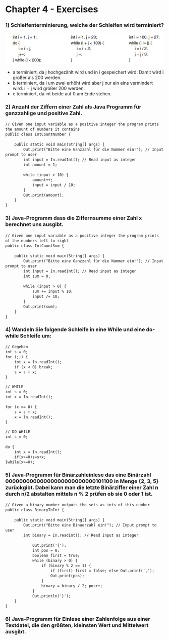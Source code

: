 # Chapter 4 - Exercises

### 1) Schleifenterminierung, welche der Schleifen wird terminiert?

![](assets/terminierung.JPG)

- a terminiert, da j hochgezählt wird und in i gespeichert wird. Damit wird i großer als 200 werden.
- b terminiert, da i um zwei erhöht wird aber j nur ein eins vermindert wird. i + j wird größer 200 werden.
- c terminiert, da int beide auf 0 am Ende stehen.

### 2) Anzahl der Ziffern einer Zahl als Java Programm für ganzzahlige und positive Zahl.

```
// Given one input variable as a positive integer the program prints the amount of numbers it contains
public class IntCountNumber {

    public static void main(String[] args) {
        Out.print("Bitte eine Ganzzahl für die Nummer ein!"); // Input prompt to user
        int input = In.readInt(); // Read input as integer
        int amount = 1;

        while (input > 10) {
            amount++;
            input = input / 10;
        }
        Out.print(amount);
    }
}
```

### 3) Java-Programm dass die Ziffernsumme einer Zahl x berechnet uns ausgibt.

```
// Given one input variable as a positive integer the program prints of the numbers left to right
public class IntCountSum {

    public static void main(String[] args) {
        Out.print("Bitte eine Ganzzahl für die Nummer ein!"); // Input prompt to user
        int input = In.readInt(); // Read input as integer
        int sum = 0;

        while (input > 0) {
            sum += input % 10;
            input /= 10;
        }
        Out.print(sum);
    }
}
```

### 4) Wandeln Sie folgende Schleife in eine While und eine do-while Schleife um:
```
// Gegeben
int s = 0;
for (;;) {
    int x = In.readInt();
    if (x < 0) break;
    s = s + x;
}
```

```
// WHILE
int s = 0;
int x = In.readInt();

for (x >= 0) {
    s = s + x;
    x = ln.readInt();
}
```

```
// DO WHILE
int s = 0;

do {
    int x = In.readInt();
    if(x>=0)s=s+x;
}while(x>=0);
```

### 5) Java-Programm für Binärzahleinlese das eine Binärzahl 00000000000000000000000000101100 in Menge {2, 3, 5} zurückgibt. Dabei kann man die letzte Binärziffer einer Zahl n durch n/2 abstalten mittels n % 2 prüfen ob sie 0 oder 1 ist.

```
// Given a binary number outputs the sets as ints of this number
public class BinaryToInt {

    public static void main(String[] args) {
        Out.print("Bitte eine Binaerzahl ein!"); // Input prompt to user
        int binary = In.readInt(); // Read input as integer

            Out.print('{');
            int pos = 0;
            boolean first = true;
            while (binary > 0) {
                if (binary % 2 == 1) {
                    if (first) first = false; else Out.print(',');
                    Out.print(pos);
                }
                binary = binary / 2; pos++;
            }
            Out.println('}');
    }
}
```

### 6) Java-Programm für Einlese einer Zahlenfolge aus einer Textdatei, die den größten, kleinsten Wert und Mittelwert ausgibt.





